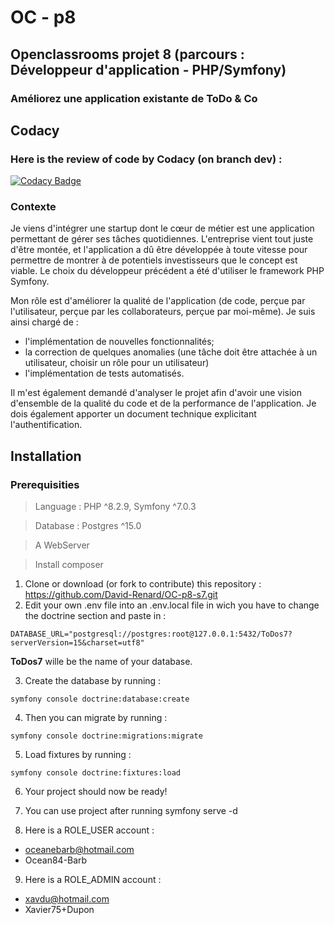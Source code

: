 # OC - p8

## Openclassrooms projet 8 (parcours : Développeur d'application - PHP/Symfony)

### Améliorez une application existante de ToDo & Co

## Codacy
### Here is the review of code by Codacy (on branch dev) :
[![Codacy Badge](https://app.codacy.com/project/badge/Grade/41db61edaf69413b9efc644e1c5c265c)](https://app.codacy.com/gh/David-Renard/OC-p8-s7/dashboard?utm_source=gh&utm_medium=referral&utm_content=&utm_campaign=Badge_grade)

### Contexte 

Je viens d'intégrer une startup dont le cœur de métier est une application permettant de gérer ses tâches quotidiennes.
L'entreprise vient tout juste d'être montée, et l'application a dû être développée à toute vitesse pour permettre de 
montrer à de potentiels investisseurs que le concept est viable.
Le choix du développeur précédent a été d'utiliser le framework PHP Symfony.

Mon rôle est d'améliorer la qualité de l'application (de code, perçue par l'utilisateur, perçue par les collaborateurs, 
perçue par moi-même).
Je suis ainsi chargé de :
* l'implémentation de nouvelles fonctionnalités;
* la correction de quelques anomalies (une tâche doit être attachée à un utilisateur, choisir un rôle pour un utilisateur)
* l'implémentation de tests automatisés.

Il m'est également demandé d'analyser le projet afin d'avoir une vision d'ensemble de la qualité du code et de la
performance de l'application. Je dois également apporter un document technique explicitant l'authentification.

## Installation
### Prerequisities
> Language : PHP ^8.2.9, Symfony ^7.0.3

> Database : Postgres ^15.0

> A WebServer

> Install composer

1. Clone or download (or fork to contribute) this repository : https://github.com/David-Renard/OC-p8-s7.git
2. Edit your own .env file into an .env.local file in wich you have to change the doctrine section and paste in :

`DATABASE_URL="postgresql://postgres:root@127.0.0.1:5432/ToDos7?serverVersion=15&charset=utf8"`

__ToDos7__ wille be the name of your database.

3. Create the database by running : 

`symfony console doctrine:database:create`

4. Then you can migrate by running : 

`symfony console doctrine:migrations:migrate`

5. Load fixtures by running :

`symfony console doctrine:fixtures:load`

6. Your project should now be ready!

7. You can use project after running symfony serve -d

8. Here is a ROLE_USER account :
* oceanebarb@hotmail.com
* Ocean84-Barb

9. Here is a ROLE_ADMIN account :
* xavdu@hotmail.com
* Xavier75+Dupon
